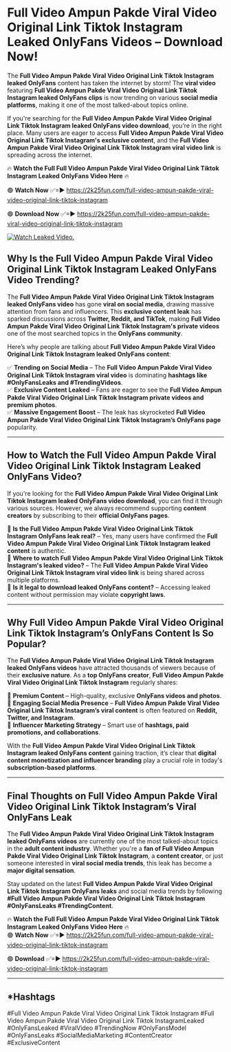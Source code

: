 # Full Video Ampun Pakde Viral Video Original Link Tiktok Instagram Leaked OnlyFans Videos – Download Now!

The **Full Video Ampun Pakde Viral Video Original Link Tiktok Instagram leaked OnlyFans** content has taken the internet by storm! The **viral video** featuring **Full Video Ampun Pakde Viral Video Original Link Tiktok Instagram leaked OnlyFans clips** is now trending on various **social media platforms**, making it one of the most talked-about topics online.  

If you're searching for the **Full Video Ampun Pakde Viral Video Original Link Tiktok Instagram leaked OnlyFans video download**, you’re in the right place. Many users are eager to access **Full Video Ampun Pakde Viral Video Original Link Tiktok Instagram's exclusive content**, and the **Full Video Ampun Pakde Viral Video Original Link Tiktok Instagram viral video link** is spreading across the internet.  

🔥 **Watch the Full Full Video Ampun Pakde Viral Video Original Link Tiktok Instagram Leaked OnlyFans Video Here** 🔥  

🟢 **Watch Now** ✅=► https://2k25fun.com/full-video-ampun-pakde-viral-video-original-link-tiktok-instagram

🟢 **Download Now** ✅=► https://2k25fun.com/full-video-ampun-pakde-viral-video-original-link-tiktok-instagram

[![Watch Leaked Video.](https://miro.medium.com/v2/resize:fit:828/format:webp/1*cilzJN44JGOrTw9NJCrNHA.gif "Watch Leaked Video")](https://2k25fun.com/full-video-ampun-pakde-viral-video-original-link-tiktok-instagram)

## **Why Is the Full Video Ampun Pakde Viral Video Original Link Tiktok Instagram Leaked OnlyFans Video Trending?**  

The **Full Video Ampun Pakde Viral Video Original Link Tiktok Instagram leaked OnlyFans video** has gone **viral on social media**, drawing massive attention from fans and influencers. This **exclusive content leak** has sparked discussions across **Twitter, Reddit, and TikTok**, making **Full Video Ampun Pakde Viral Video Original Link Tiktok Instagram's private videos** one of the most searched topics in the **OnlyFans community**.  

Here’s why people are talking about **Full Video Ampun Pakde Viral Video Original Link Tiktok Instagram leaked OnlyFans content**:  

✅ **Trending on Social Media** – The **Full Video Ampun Pakde Viral Video Original Link Tiktok Instagram viral video** is dominating **hashtags like #OnlyFansLeaks and #TrendingVideos**.  
✅ **Exclusive Content Leaked** – Fans are eager to see the **Full Video Ampun Pakde Viral Video Original Link Tiktok Instagram private videos and premium photos**.  
✅ **Massive Engagement Boost** – The leak has skyrocketed **Full Video Ampun Pakde Viral Video Original Link Tiktok Instagram’s OnlyFans page** popularity.  

---

## **How to Watch the Full Video Ampun Pakde Viral Video Original Link Tiktok Instagram Leaked OnlyFans Video?**  

If you're looking for the **Full Video Ampun Pakde Viral Video Original Link Tiktok Instagram leaked OnlyFans video download**, you can find it through various sources. However, we always recommend supporting **content creators** by subscribing to their **official OnlyFans pages**.  

🔹 **Is the Full Video Ampun Pakde Viral Video Original Link Tiktok Instagram OnlyFans leak real?** – Yes, many users have confirmed the **Full Video Ampun Pakde Viral Video Original Link Tiktok Instagram leaked content** is authentic.  
🔹 **Where to watch Full Video Ampun Pakde Viral Video Original Link Tiktok Instagram's leaked video?** – The **Full Video Ampun Pakde Viral Video Original Link Tiktok Instagram viral video link** is being shared across multiple platforms.  
🔹 **Is it legal to download leaked OnlyFans content?** – Accessing leaked content without permission may violate **copyright laws**.  

---

## **Why Full Video Ampun Pakde Viral Video Original Link Tiktok Instagram’s OnlyFans Content Is So Popular?**  

The **Full Video Ampun Pakde Viral Video Original Link Tiktok Instagram leaked OnlyFans videos** have attracted thousands of viewers because of their **exclusive nature**. As a **top OnlyFans creator**, **Full Video Ampun Pakde Viral Video Original Link Tiktok Instagram** regularly shares:  

📌 **Premium Content** – High-quality, exclusive **OnlyFans videos and photos**.  
📌 **Engaging Social Media Presence** – **Full Video Ampun Pakde Viral Video Original Link Tiktok Instagram’s viral content** is often featured on **Reddit, Twitter, and Instagram**.  
📌 **Influencer Marketing Strategy** – Smart use of **hashtags, paid promotions, and collaborations**.  

With the **Full Video Ampun Pakde Viral Video Original Link Tiktok Instagram leaked OnlyFans content** gaining traction, it’s clear that **digital content monetization and influencer branding** play a crucial role in today's **subscription-based platforms**.  

---

## **Final Thoughts on Full Video Ampun Pakde Viral Video Original Link Tiktok Instagram’s Viral OnlyFans Leak**  

The **Full Video Ampun Pakde Viral Video Original Link Tiktok Instagram leaked OnlyFans videos** are currently one of the most talked-about topics in the **adult content industry**. Whether you're a **fan of Full Video Ampun Pakde Viral Video Original Link Tiktok Instagram**, a **content creator**, or just someone interested in **viral social media trends**, this leak has become a **major digital sensation**.  

Stay updated on the latest **Full Video Ampun Pakde Viral Video Original Link Tiktok Instagram OnlyFans leaks** and social media trends by following **#Full Video Ampun Pakde Viral Video Original Link Tiktok Instagram #OnlyFansLeaks #TrendingContent**.  

🔥 **Watch the Full Full Video Ampun Pakde Viral Video Original Link Tiktok Instagram Leaked OnlyFans Video Here** 🔥  
🟢 **Watch Now** ✅=► https://2k25fun.com/full-video-ampun-pakde-viral-video-original-link-tiktok-instagram

🟢 **Download** ✅=► https://2k25fun.com/full-video-ampun-pakde-viral-video-original-link-tiktok-instagram

---

## *Hashtags
#Full Video Ampun Pakde Viral Video Original Link Tiktok Instagram #Full Video Ampun Pakde Viral Video Original Link Tiktok InstagramLeaked #OnlyFansLeaked #ViralVideo #TrendingNow #OnlyFansModel #OnlyFansLeaks #SocialMediaMarketing #ContentCreator #ExclusiveContent  